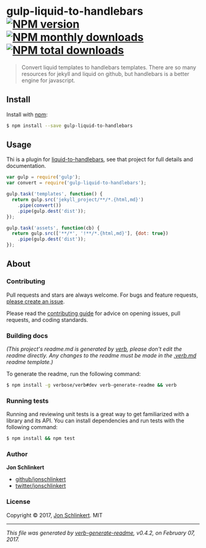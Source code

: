 # gulp-liquid-to-handlebars [![NPM version](https://img.shields.io/npm/v/gulp-liquid-to-handlebars.svg?style=flat)](https://www.npmjs.com/package/gulp-liquid-to-handlebars) [![NPM monthly downloads](https://img.shields.io/npm/dm/gulp-liquid-to-handlebars.svg?style=flat)](https://npmjs.org/package/gulp-liquid-to-handlebars)  [![NPM total downloads](https://img.shields.io/npm/dt/gulp-liquid-to-handlebars.svg?style=flat)](https://npmjs.org/package/gulp-liquid-to-handlebars)

> Convert liquid templates to handlebars templates. There are so many resources for jekyll and liquid on github, but handlebars is a better engine for javascript.

## Install

Install with [npm](https://www.npmjs.com/):

```sh
$ npm install --save gulp-liquid-to-handlebars
```

## Usage

Thi is a plugin for [liquid-to-handlebars](https://github.com/jonschlinkert/liquid-to-handlebars), see that project for full details and documentation.

```js
var gulp = require('gulp');
var convert = require('gulp-liquid-to-handlebars');

gulp.task('templates', function() {
  return gulp.src('jekyll_project/**/*.{html,md}')
    .pipe(convert())
    .pipe(gulp.dest('dist'));
});

gulp.task('assets', function(cb) {
  return gulp.src(['**/*', '!**/*.{html,md}'], {dot: true})
    .pipe(gulp.dest('dist'));
});
```

## About

### Contributing

Pull requests and stars are always welcome. For bugs and feature requests, [please create an issue](../../issues/new).

Please read the [contributing guide](.github/contributing.md) for advice on opening issues, pull requests, and coding standards.

### Building docs

_(This project's readme.md is generated by [verb](https://github.com/verbose/verb-generate-readme), please don't edit the readme directly. Any changes to the readme must be made in the [.verb.md](.verb.md) readme template.)_

To generate the readme, run the following command:

```sh
$ npm install -g verbose/verb#dev verb-generate-readme && verb
```

### Running tests

Running and reviewing unit tests is a great way to get familiarized with a library and its API. You can install dependencies and run tests with the following command:

```sh
$ npm install && npm test
```

### Author

**Jon Schlinkert**

* [github/jonschlinkert](https://github.com/jonschlinkert)
* [twitter/jonschlinkert](https://twitter.com/jonschlinkert)

### License

Copyright © 2017, [Jon Schlinkert](https://github.com/jonschlinkert).
MIT

***

_This file was generated by [verb-generate-readme](https://github.com/verbose/verb-generate-readme), v0.4.2, on February 07, 2017._